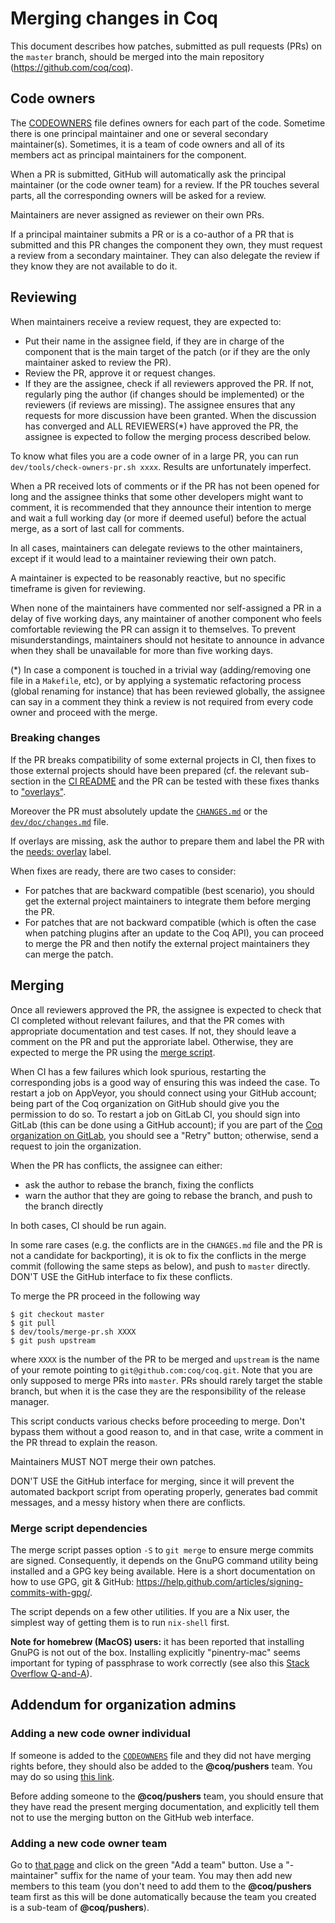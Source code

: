 # Merging changes in Coq

This document describes how patches, submitted as pull requests (PRs) on the
`master` branch, should be merged into the main repository
(https://github.com/coq/coq).

## Code owners

The [CODEOWNERS](../../.github/CODEOWNERS) file defines owners for each part of
the code. Sometime there is one principal maintainer and one or several
secondary maintainer(s). Sometimes, it is a team of code owners and all of its
members act as principal maintainers for the component.

When a PR is submitted, GitHub will automatically ask the principal
maintainer (or the code owner team) for a review. If the PR touches several
parts, all the corresponding owners will be asked for a review.

Maintainers are never assigned as reviewer on their own PRs.

If a principal maintainer submits a PR or is a co-author of a PR that is
submitted and this PR changes the component they own, they must request a
review from a secondary maintainer. They can also delegate the review if they
know they are not available to do it.

## Reviewing

When maintainers receive a review request, they are expected to:

* Put their name in the assignee field, if they are in charge of the component
  that is the main target of the patch (or if they are the only maintainer asked
  to review the PR).
* Review the PR, approve it or request changes.
* If they are the assignee, check if all reviewers approved the PR. If not,
  regularly ping the author (if changes should be implemented) or the reviewers
  (if reviews are missing). The assignee ensures that any requests for more
  discussion have been granted. When the discussion has converged and ALL
  REVIEWERS(*) have approved the PR, the assignee is expected to follow the merging
  process described below.

To know what files you are a code owner of in a large PR, you can run
`dev/tools/check-owners-pr.sh xxxx`. Results are unfortunately imperfect.

When a PR received lots of comments or if the PR has not been opened for long
and the assignee thinks that some other developers might want to comment,
it is recommended that they announce their intention to merge and wait a full
working day (or more if deemed useful) before the actual merge, as a sort of
last call for comments.

In all cases, maintainers can delegate reviews to the other maintainers,
except if it would lead to a maintainer reviewing their own patch.

A maintainer is expected to be reasonably reactive, but no specific timeframe is
given for reviewing.

When none of the maintainers have commented nor self-assigned a PR in a delay
of five working days, any maintainer of another component who feels comfortable
reviewing the PR can assign it to themselves. To prevent misunderstandings,
maintainers should not hesitate to announce in advance when they shall be
unavailable for more than five working days.

(*) In case a component is touched in a trivial way (adding/removing one file in
a `Makefile`, etc), or by applying a systematic refactoring process (global
renaming for instance) that has been reviewed globally, the assignee can
say in a comment they think a review is not required from every code owner and
proceed with the merge.

### Breaking changes

If the PR breaks compatibility of some external projects in CI, then fixes to
those external projects should have been prepared (cf. the relevant sub-section
in the [CI README](../ci/README.md#Breaking-changes) and the PR can be tested
with these fixes thanks to ["overlays"](../ci/user-overlays/README.md).

Moreover the PR must absolutely update the [`CHANGES.md`](../../CHANGES.md) or
the [`dev/doc/changes.md`](changes.md) file.

If overlays are missing, ask the author to prepare them and label the PR with
the [needs: overlay](https://github.com/coq/coq/labels/needs%3A%20overlay) label.

When fixes are ready, there are two cases to consider:

- For patches that are backward compatible (best scenario), you should get the
  external project maintainers to integrate them before merging the PR.
- For patches that are not backward compatible (which is often the case when
  patching plugins after an update to the Coq API), you can proceed to merge
  the PR and then notify the external project maintainers they can merge the
  patch.

## Merging

Once all reviewers approved the PR, the assignee is expected to check that CI
completed without relevant failures, and that the PR comes with appropriate
documentation and test cases. If not, they should leave a comment on the PR and
put the approriate label. Otherwise, they are expected to merge the PR using the
[merge script](../tools/merge-pr.sh).

When CI has a few failures which look spurious, restarting the corresponding
jobs is a good way of ensuring this was indeed the case.
To restart a job on AppVeyor, you should connect using your GitHub
account; being part of the Coq organization on GitHub should give you the
permission to do so.
To restart a job on GitLab CI, you should sign into GitLab (this can be done
using a GitHub account); if you are part of the
[Coq organization on GitLab](https://gitlab.com/coq), you should see a "Retry"
button; otherwise, send a request to join the organization.

When the PR has conflicts, the assignee can either:
- ask the author to rebase the branch, fixing the conflicts
- warn the author that they are going to rebase the branch, and push to the
  branch directly

In both cases, CI should be run again.

In some rare cases (e.g. the conflicts are in the `CHANGES.md` file and the PR
is not a candidate for backporting), it is ok to fix
the conflicts in the merge commit (following the same steps as below), and push
to `master` directly. DON'T USE the GitHub interface to fix these conflicts.

To merge the PR proceed in the following way
```
$ git checkout master
$ git pull
$ dev/tools/merge-pr.sh XXXX
$ git push upstream
```
where `XXXX` is the number of the PR to be merged and `upstream` is the name
of your remote pointing to `git@github.com:coq/coq.git`.
Note that you are only supposed to merge PRs into `master`. PRs should rarely
target the stable branch, but when it is the case they are the responsibility
of the release manager.

This script conducts various checks before proceeding to merge. Don't bypass them
without a good reason to, and in that case, write a comment in the PR thread to
explain the reason.

Maintainers MUST NOT merge their own patches.

DON'T USE the GitHub interface for merging, since it will prevent the automated
backport script from operating properly, generates bad commit messages, and a
messy history when there are conflicts.

### Merge script dependencies

The merge script passes option `-S` to `git merge` to ensure merge commits
are signed. Consequently, it depends on the GnuPG command utility being
installed and a GPG key being available. Here is a short documentation on
how to use GPG, git & GitHub: https://help.github.com/articles/signing-commits-with-gpg/.

The script depends on a few other utilities. If you are a Nix user, the
simplest way of getting them is to run `nix-shell` first.

**Note for homebrew (MacOS) users:** it has been reported that installing GnuPG
is not out of the box. Installing explicitly "pinentry-mac" seems important for
typing of passphrase to work correctly (see also this
[Stack Overflow Q-and-A](https://stackoverflow.com/questions/39494631/gpg-failed-to-sign-the-data-fatal-failed-to-write-commit-object-git-2-10-0)).

## Addendum for organization admins

### Adding a new code owner individual

If someone is added to the [`CODEOWNERS`](../../.github/CODEOWNERS) file and
they did not have merging rights before, they should also be added to the
**@coq/pushers** team. You may do so using
[this link](https://github.com/orgs/coq/teams/pushers/members?add=true).

Before adding someone to the **@coq/pushers** team, you should ensure that they
have read the present merging documentation, and explicitly tell them not to
use the merging button on the GitHub web interface.

### Adding a new code owner team

Go to [that page](https://github.com/orgs/coq/teams/pushers/teams) and click on
the green "Add a team" button. Use a "-maintainer" suffix for the name of your
team. You may then add new members to this team (you don't need to add them to
the **@coq/pushers** team first as this will be done automatically because the
team you created is a sub-team of **@coq/pushers**).
